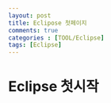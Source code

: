 ```yaml
---
layout: post
title: Eclipose 첫페이지 
comments: true
categories : [TOOL/Eclipse]
tags: [Eclipse] 
---
```


# Eclipse 첫시작